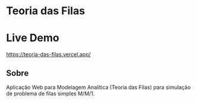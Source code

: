 # Teoria das Filas

# Live Demo

https://teoria-das-filas.vercel.app/

## Sobre

Aplicação Web para Modelagem Analítica (Teoria das Filas) para
simulação de problema de filas simples M/M/1. 
